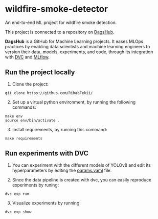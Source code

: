 # wildfire-smoke-detector
An end-to-end ML project for wildfire smoke detection.

This project is connected to a repository on [DagsHub](https://dagshub.com/Rihab.Feki/wildfire-smoke-detector). 

**DagsHub** is a GitHub for Machine Learning projects. It eases MLOps practices by enabling data scientists and machine learning engineers to version their data, models, experiments, and code, through its integration with [DVC](https://dvc.org/doc) and [MLflow](https://mlflow.org/docs/latest/index.html). 

## Run the project locally 

1. Clone the project: 
````shell 
git clone https://github.com/RihabFekii/
````

2. Set up a virtual python environment, by running the following commands:
````shell 
make env
source env/bin/activate .
````

3. Install requirements, by running this command:
````shell
make requirements
`````

## Run experiments with DVC 

1. You can experiment with the different models of YOLOv8 and edit its hyperparameters 
by editing the [params.yaml](/params.yaml) file. 

2. Since the data pipeline is created with dvc, you can easily reproduce experiments by runing: 

````sell
dvc exp run 
`````
3. Visualize experiments by running: 
````
dvc exp show
`````


